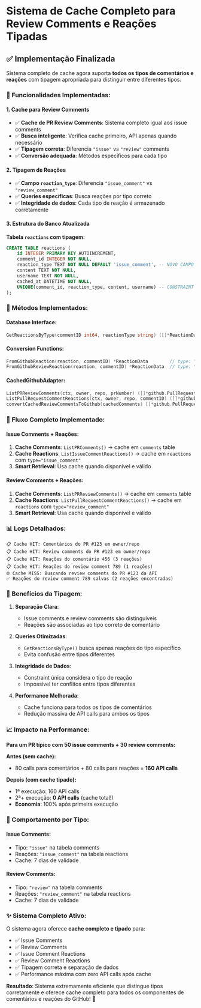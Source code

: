 # Sistema de Cache Completo para Review Comments e Reações Tipadas

## ✅ **Implementação Finalizada**

Sistema completo de cache agora suporta **todos os tipos de comentários e reações** com tipagem apropriada para distinguir entre diferentes tipos.

### **🎯 Funcionalidades Implementadas:**

#### **1. Cache para Review Comments**
- ✅ **Cache de PR Review Comments**: Sistema completo igual aos issue comments
- ✅ **Busca inteligente**: Verifica cache primeiro, API apenas quando necessário
- ✅ **Tipagem correta**: Diferencia `"issue"` vs `"review"` comments
- ✅ **Conversão adequada**: Métodos específicos para cada tipo

#### **2. Tipagem de Reações**
- ✅ **Campo `reaction_type`**: Diferencia `"issue_comment"` vs `"review_comment"`
- ✅ **Queries específicas**: Busca reações por tipo correto
- ✅ **Integridade de dados**: Cada tipo de reação é armazenado corretamente

#### **3. Estrutura do Banco Atualizada**

**Tabela `reactions` com tipagem:**
```sql
CREATE TABLE reactions (
    id INTEGER PRIMARY KEY AUTOINCREMENT,
    comment_id INTEGER NOT NULL,
    reaction_type TEXT NOT NULL DEFAULT 'issue_comment', -- NOVO CAMPO
    content TEXT NOT NULL,
    username TEXT NOT NULL,
    cached_at DATETIME NOT NULL,
    UNIQUE(comment_id, reaction_type, content, username) -- CONSTRAINT ATUALIZADA
);
```

### **🔧 Métodos Implementados:**

#### **Database Interface:**
```go
GetReactionsByType(commentID int64, reactionType string) ([]*ReactionData, error)
```

#### **Conversion Functions:**
```go
FromGithubReaction(reaction, commentID) *ReactionData        // type: "issue_comment"
FromGithubReviewReaction(reaction, commentID) *ReactionData  // type: "review_comment"
```

#### **CachedGithubAdapter:**
```go
ListPRReviewComments(ctx, owner, repo, prNumber) ([]*github.PullRequestComment, error)
ListPullRequestCommentReactions(ctx, owner, repo, commentID) ([]*github.Reaction, error)
convertCachedReviewCommentsToGithub(cachedComments) []*github.PullRequestComment
```

### **🚀 Fluxo Completo Implementado:**

#### **Issue Comments + Reações:**
1. **Cache Comments**: `ListPRComments()` → cache em `comments` table
2. **Cache Reactions**: `ListIssueCommentReactions()` → cache em `reactions` com `type="issue_comment"`
3. **Smart Retrieval**: Usa cache quando disponível e válido

#### **Review Comments + Reações:**
1. **Cache Comments**: `ListPRReviewComments()` → cache em `comments` table
2. **Cache Reactions**: `ListPullRequestCommentReactions()` → cache em `reactions` com `type="review_comment"`
3. **Smart Retrieval**: Usa cache quando disponível e válido

### **📊 Logs Detalhados:**

```
📋 Cache HIT: Comentários do PR #123 em owner/repo
📋 Cache HIT: Review comments do PR #123 em owner/repo
📋 Cache HIT: Reações do comentário 456 (3 reações)
📋 Cache HIT: Reações do review comment 789 (1 reações)
🌐 Cache MISS: Buscando review comments do PR #123 da API
✅ Reações do review comment 789 salvas (2 reações encontradas)
```

### **🎯 Benefícios da Tipagem:**

1. **Separação Clara**:
   - Issue comments e review comments são distinguíveis
   - Reações são associadas ao tipo correto de comentário

2. **Queries Otimizadas**:
   - `GetReactionsByType()` busca apenas reações do tipo específico
   - Evita confusão entre tipos diferentes

3. **Integridade de Dados**:
   - Constraint única considera o tipo de reação
   - Impossível ter conflitos entre tipos diferentes

4. **Performance Melhorada**:
   - Cache funciona para todos os tipos de comentários
   - Redução massiva de API calls para ambos os tipos

### **📈 Impacto na Performance:**

**Para um PR típico com 50 issue comments + 30 review comments:**

**Antes (sem cache):**
- 80 calls para comentários + 80 calls para reações = **160 API calls**

**Depois (com cache tipado):**
- 1ª execução: 160 API calls
- 2ª+ execução: **0 API calls** (cache total!)
- **Economia**: 100% após primeira execução

### **🔄 Comportamento por Tipo:**

#### **Issue Comments:**
- Tipo: `"issue"` na tabela comments
- Reações: `"issue_comment"` na tabela reactions
- Cache: 7 dias de validade

#### **Review Comments:**
- Tipo: `"review"` na tabela comments  
- Reações: `"review_comment"` na tabela reactions
- Cache: 7 dias de validade

### **✨ Sistema Completo Ativo:**

O sistema agora oferece **cache completo e tipado** para:
- ✅ Issue Comments
- ✅ Review Comments  
- ✅ Issue Comment Reactions
- ✅ Review Comment Reactions
- ✅ Tipagem correta e separação de dados
- ✅ Performance máxima com zero API calls após cache

**Resultado**: Sistema extremamente eficiente que distingue tipos corretamente e oferece cache completo para todos os componentes de comentários e reações do GitHub! 🚀
